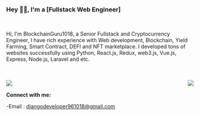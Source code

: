 
### Hey 👋🏽, I'm a [Fullstack Web Engineer]

<br/>

Hi, I'm BlockchainGuru1018, a Senior Fullstack and Cryptocurrency Engineer, I have rich experience with Web development, Blockchain, Yield Farming, Smart Contract, DEFI and NFT marketplace. I developed tons of websites successfully using Python, React.js, Redux, web3.js, Vue.js, Express, Node.js, Laravel and etc.



  
<br>
<br>
  
  
<div>
  <img align="left" src="https://visitor-badge.laobi.icu/badge?page_id=blockchainGuru1018.blockchainGuru1018" />
  <img align="right" src="https://img.shields.io/github/followers/blockchainGuru1018?label=Follow&style=social" />
</div>

<br>

**Connect with me:**

 -Email : djangodeveloper961018@gmail.com

